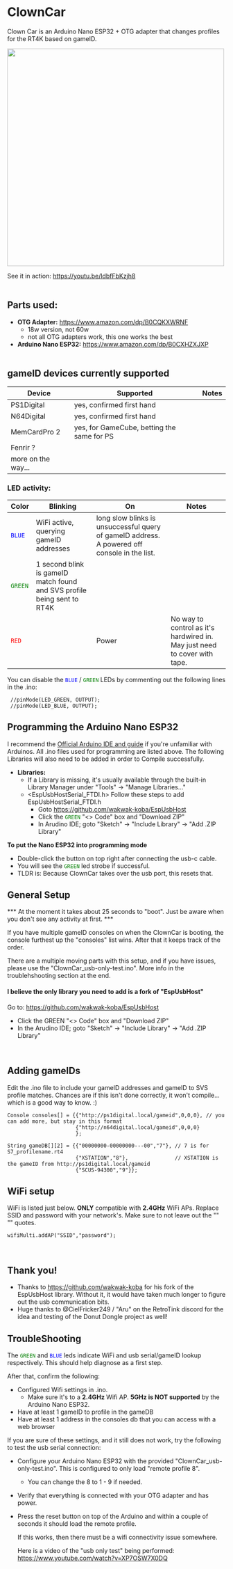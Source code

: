 # ClownCar
Clown Car is an Arduino Nano ESP32 + OTG adapter that changes profiles for the RT4K based on gameID. <br />

<img width="500" src=https://github.com/user-attachments/assets/4a560cfe-95f1-4e88-9f77-3f6dc569a9a4><br />



See it in action: https://youtu.be/ldbfFbKzjh8
<br /><br />

## Parts used:
  - **OTG Adapter:** https://www.amazon.com/dp/B0CQKXWRNF
     - 18w version, not 60w
     - not all OTG adapters work, this one works the best
  - **Arduino Nano ESP32:** https://www.amazon.com/dp/B0CXHZXJXP
 <br /><br />

## gameID devices currently supported
| **Device**    | Supported | Notes |
| ------------- | ------------- |------------- |
|PS1Digital | yes, confirmed first hand | |
|N64Digital | yes, confirmed first hand | |
| MemCardPro 2 | yes, for GameCube, betting the same for PS |
| Fenrir ?| | |
| more on the way... |  

### LED activity:
| **Color**    | Blinking | On | Notes |
| ------------- | ------------- |------------- |------------- |
|<code style="color : blue">BLUE</code> | WiFi active, querying gameID addresses| long slow blinks is unsuccessful query of gameID address. A powered off console in the list.| |
|<code style="color : green">GREEN</code> | 1 second blink is gameID match found and SVS profile being sent to RT4K | |  | 
|<code style="color : red">RED</code> | | Power| No way to control as it's hardwired in. May just need to cover with tape. |

You can disable the <code style="color : blue">BLUE</code> / <code style="color : green">GREEN</code> LEDs by commenting out the following lines in the .ino:
```
 //pinMode(LED_GREEN, OUTPUT);
 //pinMode(LED_BLUE, OUTPUT);
```
## Programming the Arduino Nano ESP32
I recommend the [Official Arduino IDE and guide](https://www.arduino.cc/en/Guide) if you're unfamiliar with Arduinos. All .ino files used for programming are listed above. The following Libraries will also need to be added in order to Compile successfully.<br />
- **Libraries:**
  - If a Library is missing, it's usually available through the built-in Library Manager under "Tools" -> "Manage Libraries..."
  - <EspUsbHostSerial_FTDI.h>  Follow these steps to add EspUsbHostSerial_FTDI.h
    - Goto https://github.com/wakwak-koba/EspUsbHost
    - Click the <code style="color : green">GREEN</code> "<> Code" box and "Download ZIP"
    - In Arudino IDE; goto "Sketch" -> "Include Library" -> "Add .ZIP Library"
   

**To put the Nano ESP32 into programming mode** 
 - Double-click the button on top right after connecting the usb-c cable.
 - You will see the <code style="color : green">GREEN</code> led strobe if successful.
 - TLDR is: Because ClownCar takes over the usb port, this resets that.

## General Setup

*** At the moment it takes about 25 seconds to "boot". Just be aware when you don't see any activity at first. ***

If you have multiple gameID consoles on when the ClownCar is booting, the console furthest up the "consoles" list wins. After that it keeps track of the order.

There are a multiple moving parts with this setup, and if you have issues, please use the "ClownCar_usb-only-test.ino". More info in the troublehshooting section at the end.

#### I believe the only library you need to add is a fork of "EspUsbHost"
Go to: https://github.com/wakwak-koba/EspUsbHost 
 - Click the GREEN "<> Code" box and "Download ZIP"
 - In the Arudino IDE; goto "Sketch" -> "Include Library" -> "Add .ZIP Library"

<br />

## Adding gameIDs

Edit the .ino file to include your gameID addresses and gameID to SVS profile matches. Chances are if this isn't done correctly, it won't compile... which is a good way to know. :)
```
Console consoles[] = {{"http://ps1digital.local/gameid",0,0,0}, // you can add more, but stay in this format
                      {"http://n64digital.local/gameid",0,0,0}
                      };

String gameDB[][2] = {{"00000000-00000000---00","7"}, // 7 is for S7_profilename.rt4
                      {"XSTATION","8"},               // XSTATION is the gameID from http://ps1digital.local/gameid
                      {"SCUS-94300","9"}};
```
## WiFi setup
WiFi is listed just below. **ONLY** compatible with **2.4GHz** WiFi APs. Replace SSID and password with your network's. Make sure to not leave out the "" "" quotes.
```
wifiMulti.addAP("SSID","password");
```
<br />

## Thank you!
 - Thanks to https://github.com/wakwak-koba for his fork of the EspUsbHost library. Without it, it would have taken much longer to figure out the usb communication bits.
  - Huge thanks to @CielFricker249 / "Aru" on the RetroTink discord for the idea and testing of the Donut Dongle project as well!

## TroubleShooting ##

The <code style="color : green">GREEN</code> and <code style="color : blue">BLUE</code> leds indicate WiFi and usb serial/gameID lookup respectively. This should help diagnose as a first step.

After that, confirm the following:
 - Configured Wifi settings in .ino.
    - Make sure it's to a **2.4GHz** Wifi AP. **5GHz is NOT supported** by the Arduino Nano ESP32.
 - Have at least 1 gameID to profile in the gameDB
 - Have at least 1 address in the consoles db that you can access with a web browser

 If you are sure of these settings, and it still does not work, try the following to test the usb serial connection:
  - Configure your Arduino Nano ESP32 with the provided "ClownCar_usb-only-test.ino". This is configured to only load "remote profile 8".
    - You can change the 8 to 1 - 9 if needed.
  - Verify that everything is connected with your OTG adapter and has power.
  - Press the reset button on top of the Arduino and within a couple of seconds it should load the remote profile.

    If this works, then there must be a wifi connectivity issue somewhere. 

    Here is a video of the "usb only test" being performed: https://www.youtube.com/watch?v=XP7OSW7X0DQ

